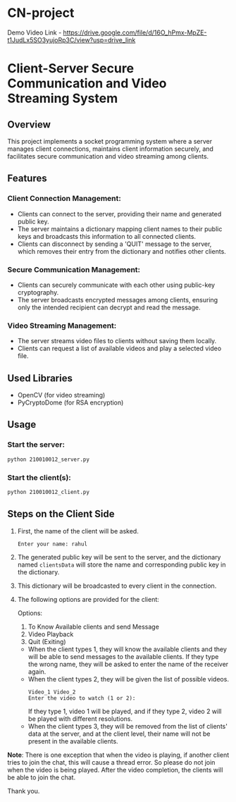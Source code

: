 # CN-project
Demo Video Link - https://drive.google.com/file/d/16O_hPmx-MpZE-t1JudLx5SO3yujoRp3C/view?usp=drive_link

# Client-Server Secure Communication and Video Streaming System

## Overview

This project implements a socket programming system where a server manages client connections, maintains client information securely, and facilitates secure communication and video streaming among clients.

## Features

### Client Connection Management:

- Clients can connect to the server, providing their name and generated public key.
- The server maintains a dictionary mapping client names to their public keys and broadcasts this information to all connected clients.
- Clients can disconnect by sending a 'QUIT' message to the server, which removes their entry from the dictionary and notifies other clients.

### Secure Communication Management:

- Clients can securely communicate with each other using public-key cryptography.
- The server broadcasts encrypted messages among clients, ensuring only the intended recipient can decrypt and read the message.

### Video Streaming Management:

- The server streams video files to clients without saving them locally.
- Clients can request a list of available videos and play a selected video file.

## Used Libraries

- OpenCV (for video streaming)
- PyCryptoDome (for RSA encryption)

## Usage

### Start the server:

```bash
python 210010012_server.py
```

### Start the client(s):

```bash
python 210010012_client.py
```

## Steps on the Client Side

1. First, the name of the client will be asked.

   ```
   Enter your name: rahul
   ```

2. The generated public key will be sent to the server, and the dictionary named `clientsData` will store the name and corresponding public key in the dictionary.

3. This dictionary will be broadcasted to every client in the connection.

4. The following options are provided for the client:

   Options:

   1. To Know Available clients and send Message
   2. Video Playback
   3. Quit (Exiting)

   - When the client types 1, they will know the available clients and they will be able to send messages to the available clients. If they type the wrong name, they will be asked to enter the name of the receiver again.
   - When the client types 2, they will be given the list of possible videos.
     ```
     Video_1 Video_2
     Enter the video to watch (1 or 2):
     ```
     If they type 1, video 1 will be played, and if they type 2, video 2 will be played with different resolutions.
   - When the client types 3, they will be removed from the list of clients' data at the server, and at the client level, their name will not be present in the available clients.

**Note**: There is one exception that when the video is playing, if another client tries to join the chat, this will cause a thread error. So please do not join when the video is being played. After the video completion, the clients will be able to join the chat.

Thank you.
